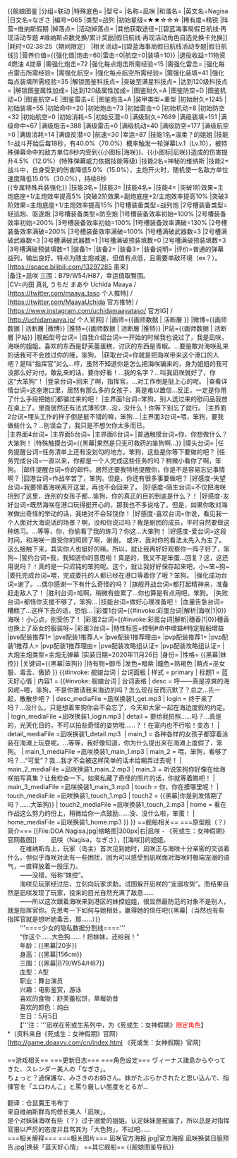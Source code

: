 {{舰娘图鉴 
|分组=联动
|特殊底色=
|型号=
|名称=凪咲
|和谐名=
|英文名=Nagisa
|日文名=なぎさ
|编号=065
|类型=战列
|初始星级=★★☆☆☆
|稀有度=精锐
|阵营=维纳斯假期
|掉落点=
|活动掉落点=
|其他获取途径=[[碧蓝海事局假日航线·再现活动专题 #维纳斯点数兑换/累计奖励|假日航线·再现活动角色自选兑换卡兑换]]
|耗时=02:38:25（期间限定）
|相关活动=[[碧蓝海事局假日航线活动专题|假日航线]]
|营养价值={{强化值|炮击=60|雷击=0|航空=0|装填=10}}
|退役收益=11物资 4燃油 4勋章
|需强化炮击=72
|强化每点炮击所需经验=15
|需强化雷击=
|强化每点雷击所需经验=
|需强化航空=
|强化每点航空所需经验=
|需强化装填=41
|强化每点装填所需经验=35
|解锁图鉴科技点=
|突破至满星科技点=
|达到120级科技点=
|解锁图鉴属性加成=
|达到120级属性加成=
|图鉴耐久=A
|图鉴防空=D
|图鉴机动=D
|图鉴航空=E
|图鉴雷击=E
|图鉴炮击=A
|装甲类型=重型
|初始耐久=1245
|初始装填=55
|初始命中=20
|初始炮击=73
|初始雷击=0
|初始机动=8
|初始防空=32
|初始航空=0
|初始消耗=5
|初始反潜=0
|满级耐久=7689
|满级装填=151
|满级命中=67
|满级炮击=388
|满级雷击=0
|满级机动=40
|满级防空=177
|满级航空=0
|满级消耗=14
|满级反潜=0
|航速=30
|幸运=87
|技能1名=温柔？的姐姐
|技能1=战斗开始后每18秒，有40.0%（70.0%）概率触发一轮弹幕Lv.1（Lv.10），被特殊弹幕命中的敌方单位8秒内受到{{小图标|海咲}}、{{小图标|凪咲}}造成的伤害提升4.5%（12.0%）(特殊弹幕威力依据技能等级)
|技能2名=神秘的维纳斯
|技能2=战斗中，自身受到的伤害降低5.0%（15.0%），主炮开火时，随机使一名敌方单位速度降低15.0%（30.0%），持续8秒<br>{{专属特殊兵装强化}}
|技能3名=
|技能3=
|技能4名=
|技能4=
|突破1阶效果=主炮底座+1/主炮效率提高5%
|突破2阶效果=副炮底座+2/主炮效率提高10%
|突破3阶效果=主炮底座+1/主炮效率提高15%
|1号槽装备类型=战列炮
|2号槽装备类型=轻巡炮、驱逐炮
|3号槽装备类型=防空炮
|1号槽装备效率初始=100%
|2号槽装备效率初始=200%
|3号槽装备效率初始=100%
|1号槽装备效率满破=130%
|2号槽装备效率满破=200%
|3号槽装备效率满破=100%
|1号槽满破武器数=3
|2号槽满破武器数=3
|3号槽满破武器数=1
|1号槽满破预装填数=0
|2号槽满破预装填数=3
|3号槽满破预装填数=1
|装备1=
|装备2=
|装备3=
|装备说明=
|评价=普通的弹幕战列，输出良好。特点为随主炮减速，但值有点低，且需要单敌环境（ex？）。[https://space.bilibili.com/13297285 虽来]<br>
|备注=凪咲 三围：B79/W54/H87，幸运值取臀围。<br>
|CV=内田 真礼 うちだ まあや Uchida Maaya / [https://twitter.com/maaya_taso 个人推特] / [https://twitter.com/MaayaUchida 官方推特] / [https://www.instagram.com/uchidamaayataso/ 官方IG] / [http://uchidamaaya.jp/ 个人官网] / 
|画师={{画师数据 | 活断層 }}
|微博={{画师数据 | 活断層 |微博}}
|推特={{画师数据 | 活断層 |推特}}
|P站={{画师数据 | 活断層 |P站}}
|舰船型号台词=
|自我介绍台词=一开始的时候我也说过了，我是凪咲，海咲的姐姐。喜欢的东西是舒芙蕾蛋糕，讨厌的东西是青椒。…要是敢对海咲乱来的话我可不会放过你的哦，笨狗。
|获取台词=你就是把海咲带来这个港口的人吧？是叫“指挥官”对么…哼，虽然不知道你是怎么把海咲骗来的，身为姐姐的我可没那么好对付。敢乱来的话，要你好看！…我的名字？…叫我凪咲就好了，你这“大笨狗”！
|登录台词=回来了啊，指挥官。…对工作倒是挺上心的呢。
|查看详情台词=这座港口里，居然有那么多的女孩子，真是难以置信…反正，一定是你用了什么手段把她们都骗过来的吧！
|主界面1台词=笨狗，别人送过来的慰问品我放在桌上了。里面居然还有法式薄煎饼…没，没什么！你等下别忘了就行。
|主界面2台词=埋头工作的样子倒是挺不错的嘛，笨狗…
|主界面3台词=喂，笨狗，要我做些什么？…别误会了，我只是不想欠你太多而已。	
|主界面4台词=
|主界面5台词=
|主界面6台词= 
|普通触摸台词=你，你想做什么？大笨狗！
|特殊触摸台词={{黑幕|果然是只无可救药的笨狗啊…}}
|摸头台词=
|任务提醒台词=任务清单上还有没划勾的地方。笨狗，这些是你等下要做的吧？
|任务完成台词=一直以来，你都是一个人完成这些任务的吗？稍微小看你了啊，笨狗。	
|邮件提醒台词=你的邮件。居然还要我特地提醒你，你是不是容易忘记事情啊？
|回港台词=作战辛苦了，笨狗。但是，你还有很多事要做吧？
|好感度-失望台词=我要带着海咲离开这里，再也不会回来了。
|好感度-陌生台词=不仅把海咲拐到了这里，连别的女孩子都…笨狗，你的真正的目的到底是什么？！
|好感度-友好台词=既然海咲在港口玩得挺开心的，那我也不多说啥了。但是，如果你敢对海咲做出奇怪的举动的话，我绝对不会轻饶你！
|好感度-喜欢台词=你说，看见我一个人面对大海说话的场景？啊，没和你说过吗？我是剧团的成员，平时自然要做这种练习。…等等，你，你偷看了我的练习？你这…大笨狗！
|好感度-爱台词=这段时间，和海咲一直受你的照顾了啊，谢谢。 或许，我对你的看法太先入为主了。这么接触下来，其实你人也挺好的嘛。所以，就让我再好好观察你一阵子好了，笨狗~
|誓约台词=我，我知道你的意思啦！真是的，我又不是笨蛋…回复？这，这还用说吗？！真的是一只迟钝的笨狗呢。这个，就让我好好保存起来吧，小~笨~狗~
|委托完成台词=喂，完成委托的人都已经在港口等着你了哦？笨狗。
|强化成功台词=谢了。…偶尔感谢一下有什么奇怪的吗？
|旗舰开战台词=都打起精神来，准备赶走敌人了！
|胜利台词=哈啊，稍微有些累了…你也算是有点用吧，笨狗。
|失败台词=都怪你支援不够了，笨狗…
|技能台词=做好心理准备吧！
|血量告急台词=糟糕了…这样下去的话，恐怕…
|彩蛋1台词={{#invoke:彩蛋台词|解析|海咲|1|0}}海咲！小心点，别受伤了！
|彩蛋2台词={{#invoke:彩蛋台词|解析|穗香|1|0}}穗香也换上了巫女的服装呀~
|彩蛋3台词=
|特性标签=控制#命中增益#特定舰船增益
|pve配装推荐1=
|pve配装1推荐人=
|pve配装1推荐理由=
|pvp配装推荐1=
|pvp配装1推荐人=
|pvp配装1推荐理由=
|pve配装攻略组认证=
|pvp配装攻略组认证=
|大炮主炮类型=主炮无弹幕
|实装日期=2020年11月26日
|身份=
|性格= {{黑幕|妹控}}
|关键词={{黑幕|笨狗}}
|持有物=御币
|发色=暗紫
|瞳色=熟褐色
|萌点=巫女服、毒舌、傲娇
}}
{{#invoke: 舰娘台词 | 台词面板 
| 样式 = primary
| 标题1 = 蓝天好心情
| 内容1 = {{#invoke: 舰娘台词 | 台词表格
  | desc = 呼——真是凉爽的海风呢~喂，笨狗，不是你邀请我来海边的吗？怎么现在反而沉默了？总之…先一起，散散步吧？
  | desc_mediaFile =凪咲换装1_get.mp3
  | login = 终于来了吗？…没什么，只是想着笨狗你会不会忘了，今天和大家一起在海边度假的约定。
  | login_mediaFile =凪咲换装1_login.mp3
  | detail = 要给我拍照……吗？…真是的，光天化日的，不可以拍些奇怪的姿势哦……？！在室内也不行啦！变态！
  | detail_mediaFile =凪咲换装1_detail.mp3
  | main_1 = 各种各样的女孩子都穿着泳装在海滩上玩耍呢。…等等，我好像知道，你为什么提出来在海滩上度假了，笨狗。
  | main_1_mediaFile =凪咲换装1_main_1.mp3
  | main_2 = 喂，笨狗，看够了吗？…“可爱”？我…我才不会被这样简单的话术给糊弄过去呢！
  | main_2_mediaFile =凪咲换装1_main_2.mp3
  | main_3 = 听说笨狗你好像在给海咲拍写真集？让我检查一下。如果私藏了奇怪的照片的话，你就等着瞧吧！
  | main_3_mediaFile =凪咲换装1_main_3.mp3
  | touch = 你，你在摸哪里呢！
  | touch_mediaFile =凪咲换装1_touch_1.mp3
  | touch2 = {{黑幕|你是到发情期了吗？......大笨狗}}
  | touch2_mediaFile =凪咲换装1_touch_2.mp3
  | home = 看在作战这么努力的份上，稍微给你一点鼓励……没、没什么啦，笨蛋！
  | home_mediaFile =凪咲换装1_home.mp3
  }}
}}
==舰船相关==
===原型舰（？）简介===
[[File:DOA Nagisa.jpg|缩略图|300px|右|凪咲 - 《死或生：女神假期》官网截图]]
　　凪咲（Nagisa，なぎさ），[[海咲]]的姐姐。<br>
　　在维纳斯岛上，玩家（岛主）首次见到她时，凪咲正与海咲十分亲密的交谈着什么。但似乎海咲对此有一些困扰，因为可以感受到凪咲面对海咲时极端宠溺的语气，一直释放着一股压力。<br>
　　——没错，俗称“妹控”。<br>
　　海咲见玩家经过后，立刻向玩家求助，试图躲开凪咲的“宠溺攻势”。而结果自然是凪咲发现了玩家，投来的目光自然充满了敌意……<br>
　　——所以这次跟着海咲来到港区的妹控姐姐，很显然最防范的对象不是别人，就是指挥官你。先思考一下如何与她相处，赢得她的信任吧{{黑幕|（当然也有些指挥官就是想听她毒舌，那……）}}<br>
　　'''====少女的隐私数据分割线===='''<br>
　　“你这个……大色狗……！把妹妹，还给我！”<br>
　　年龄：{{黑幕|20岁}}<br>
　　身高：{{黑幕|156cm}}<br>
　　三围：{{黑幕|B79/W54/H87}}<br>
　　血型：A型<br>
　　职业：舞台演员<br>
　　兴趣：电影鉴赏，游泳<br>
　　喜欢的食物：舒芙蕾松饼，草莓奶昔<br>
　　喜欢的颜色：纯白<br>
　　生日：5月5日<br>
　　【'''注：'''凪咲在死或生系列中，为《死或生：女神假期》<span style="color:red;">限定角色</span>】<br>
*（资料来自《死或生：女神假期》官网）<ref>[http://game.doaxvv.com/cn/index.html 《死或生：女神假期》官网]</ref><br>
　　<br>
==游戏相关==
===更新日志===
===角色设定===
ヴィーナス諸島からやってきた、スレンダー美人の「なぎさ」。<br>
ちょっと？過保護な、みさきのお姉さん。妹がたぶらかされたと思い込んで、指揮官を「エロわんこ」と罵り厳しい態度をとるが…<br><br>
翻译：仓鼠魔王韦布丁<br>
来自维纳斯群岛的修长美人「凪咲」。<br>
是个对妹妹海咲有些（？）过于溺爱的姐姐。认定妹妹是被骗了，所以总是对指挥官报以严厉的态度并且骂其为「大色狗」，不过吧……<br>
===相关解释===
===相关图片===
<gallery mode="packed" heights="300px">
凪咲官方海报.jpg|官方海报
凪咲换装日服预告.jpg|换装「蓝天好心情」
</gallery>
==其它舰船==
{{舰娘图鉴导航}}